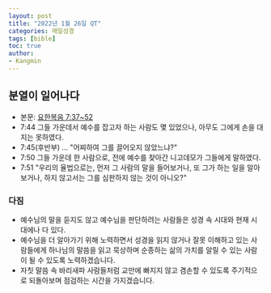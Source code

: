 ```yaml
---
layout: post
title: "2022년 1월 26일 QT"
categories: 매일성경
tags: [bible]
toc: true
author:
- Kangmin
---
```


## 분열이 일어나다
- 본문: [요한복음 7:37~52](https://www.bskorea.or.kr/bible/korbibReadpage.php?version=SAENEW&book=jhn&chap=7&sec=37&cVersion=&fontSize=15px&fontWeight=normal#focus)
- 7:44 그들 가운데서 예수를 잡고자 하는 사람도 몇 있었으나, 아무도 그에게 손을 대지는 못하였다.
- 7:45(후반부) ... "어찌하여 그를 끌어오지 않았느냐?"
- 7:50 그들 가운데 한 사람으로, 전에 예수를 찾아간 니고데모가 그들에게 말하였다.
- 7:51 "우리의 율법으로는, 먼저 그 사람의 말을 들어보거나, 또 그가 하는 일을 알아보거나, 하지 않고서는 그를 심판하지 않는 것이 아니오?"

### 다짐
- 예수님의 말을 듣지도 않고 예수님을 판단하려는 사람들은 성경 속 시대와 현재 시대에나 다 있다.
- 예수님을 더 알아가기 위해 노력하면서 성경을 읽지 않거나 잘못 이해하고 있는 사람들에게 하나님의 말씀을 읽고 묵상하며 순종하는 삶의 가치를 알릴 수 있는 사람이 될 수 있도록 노력하겠습니다.
- 자칫 말씀 속 바리새파 사람들처럼 교만에 빠지지 않고 겸손할 수 있도록 주기적으로 되돌아보며 점검하는 시간을 가지겠습니다.
